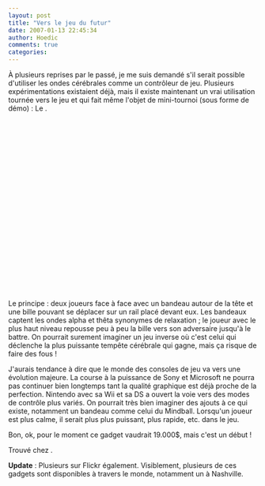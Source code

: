 ```yaml
---
layout: post
title: "Vers le jeu du futur"
date: 2007-01-13 22:45:34
author: Hoedic
comments: true
categories: 
---
```



À plusieurs reprises par le passé, je me suis demandé s'il serait possible d'utiliser les ondes cérébrales comme un contrôleur de jeu. Plusieurs  expérimentations existaient déjà, mais il existe maintenant un vrai utilisation tournée vers le jeu et qui fait même l'objet de mini-tournoi (sous forme de démo) : Le .

<object width="425" height="350"><param name="movie" value="http://www.youtube.com/v/UNQiJi65cpo"></param><param name="wmode" value="transparent"></param><embed src="http://www.youtube.com/v/UNQiJi65cpo" type="application/x-shockwave-flash" wmode="transparent" width="425" height="350"></embed></object>

Le principe : deux joueurs face à face avec un bandeau autour de la tête et une bille pouvant se déplacer sur un rail placé devant eux. Les bandeaux captent les ondes alpha et thêta synonymes de relaxation ; le joueur avec le plus haut niveau repousse peu à peu la bille vers son adversaire jusqu'à le battre. On pourrait surement imaginer un jeu inverse où c'est celui qui déclenche la plus puissante tempête cérébrale qui gagne, mais ça risque de faire des fous !

J'aurais tendance à dire que le monde des consoles de jeu va vers une évolution majeure. La course à la puissance de Sony et Microsoft ne pourra pas continuer bien longtemps tant la qualité graphique est déjà proche de la perfection. Nintendo avec sa Wii et sa DS a ouvert la voie vers des modes de contrôle plus variés. On pourrait très bien imaginer des ajouts à ce qui existe, notamment un bandeau comme celui du Mindball. Lorsqu'un joueur est plus calme, il serait plus  plus puissant, plus rapide, etc. dans le jeu.

Bon, ok, pour le moment ce gadget vaudrait 19.000$, mais c'est un début !

Trouvé chez .

**Update** : Plusieurs  sur Flickr également. Visiblement, plusieurs de ces gadgets sont disponibles à travers le monde, notamment un à Nashville.